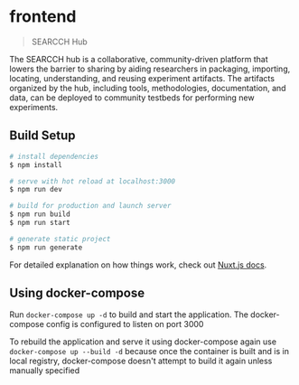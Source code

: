 # frontend

> SEARCCH Hub

The SEARCCH hub is a collaborative, community-driven platform that lowers the barrier to sharing by aiding researchers in packaging, importing, locating, understanding, and reusing experiment artifacts. The artifacts organized by the hub, including tools, methodologies, documentation, and data, can be deployed to community testbeds for performing new experiments.


## Build Setup

```bash
# install dependencies
$ npm install

# serve with hot reload at localhost:3000
$ npm run dev

# build for production and launch server
$ npm run build
$ npm run start

# generate static project
$ npm run generate
```

For detailed explanation on how things work, check out [Nuxt.js docs](https://nuxtjs.org).

## Using docker-compose

Run `docker-compose up -d` to build and start the application. The docker-compose config is configured to listen on port 3000

To rebuild the application and serve it using docker-compose again use `docker-compose up --build -d` because once the container is built and is in local registry, docker-compose doesn't attempt to build it again unless manually specified
